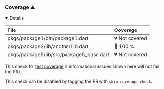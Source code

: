 ### Coverage :warning:

<details open>
<summary>
Details
</summary>

| File | Coverage |
| :--- | :--- |
|pkgs/package1/bin/package1.dart| :broken_heart: Not covered |
|pkgs/package2/lib/anotherLib.dart| :green_heart: 100 % |
|pkgs/package5/lib/src/package5_base.dart| :broken_heart: Not covered |

This check for [test coverage](https://github.com/dart-lang/ecosystem/wiki/Test-Coverage) is informational (issues shown here will not fail the PR).


This check can be disabled by tagging the PR with `skip-coverage-check`.
</details>

